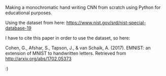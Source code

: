 Making a monochromatic hand writing CNN from scratch using Python for educational purposes.

Using the dataset from here: https://www.nist.gov/srd/nist-special-database-19


I have to cite this paper in order to use the dataset, so here:

Cohen, G., Afshar, S., Tapson, J., & van Schaik, A. (2017). EMNIST: an extension of MNIST to handwritten letters. Retrieved from http://arxiv.org/abs/1702.05373


:)
